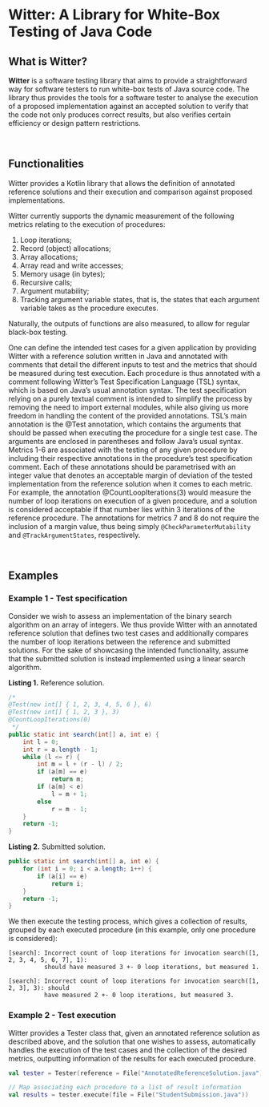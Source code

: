 # Witter: A Library for White-Box Testing of Java Code

## What is Witter?
**Witter** is a software testing library that aims to provide
a straightforward way for software testers to run white-box
tests of Java source code. The library thus provides the tools
for a software tester to analyse the execution of a proposed
implementation against an accepted solution to verify that
the code not only produces correct results, but also verifies
certain efficiency or design pattern restrictions.

<br>

## Functionalities
Witter provides a Kotlin library that allows the definition
of annotated reference solutions and their execution and
comparison against proposed implementations.

Witter currently supports the dynamic measurement of the
following metrics relating to the execution of procedures:
1. Loop iterations;
2. Record (object) allocations;
3. Array allocations;
4. Array read and write accesses;
5. Memory usage (in bytes);
6. Recursive calls;
7. Argument mutability;
8. Tracking argument variable states, that is, the states
   that each argument variable takes as the procedure
   executes.
   
Naturally, the outputs of functions are also measured, to
   allow for regular black-box testing.

One can define the intended test cases for a given application
by providing Witter with a reference solution written in Java
and annotated with comments that detail the different inputs
to test and the metrics that should be measured during test
execution. Each procedure is thus annotated with a comment
following Witter’s Test Specification Language (TSL) syntax, which is based on Java’s usual annotation syntax. The
test specification relying on a purely textual comment is
intended to simplify the process by removing the need to
import external modules, while also giving us more freedom
in handling the content of the provided annotations.
TSL’s main annotation is the @Test annotation, which
contains the arguments that should be passed when executing the procedure for a single test case. The arguments are
enclosed in parentheses and follow Java’s usual syntax.
Metrics 1-6 are associated with the testing of any given procedure by including their respective annotations in the 
procedure’s test specification comment. Each of these annotations
should be parametrised with an integer value that denotes
an acceptable margin of deviation of the tested implementation from the reference solution when it comes to 
each metric. For example, the annotation @CountLoopIterations(3)
would measure the number of loop iterations on execution
of a given procedure, and a solution is considered acceptable if that number lies within 3 iterations of the reference
procedure. The annotations for metrics 7 and 8 do not require the inclusion of a margin value, thus being simply
`@CheckParameterMutability` and `@TrackArgumentStates`, respectively.

<br>

## Examples
### Example 1 - Test specification
Consider we wish to assess an implementation of the binary search algorithm on an array of 
integers. We thus provide Witter with an annotated reference solution that defines two 
test cases and additionally compares the number of loop iterations between the reference 
and submitted solutions. For the sake of showcasing the intended functionality, 
assume that the submitted solution is instead implemented using a linear search algorithm.

**Listing 1.** Reference solution.
```java
/*
@Test(new int[] { 1, 2, 3, 4, 5, 6 }, 6)
@Test(new int[] { 1, 2, 3 }, 3)
@CountLoopIterations(0)
 */
public static int search(int[] a, int e) {
    int l = 0;
    int r = a.length - 1;
    while (l <= r) {
        int m = l + (r - l) / 2;
        if (a[m] == e)
            return m;
        if (a[m] < e)
            l = m + 1;
        else
            r = m - 1;
    }
    return -1;
}
```

**Listing 2.** Submitted solution.
```java
public static int search(int[] a, int e) {
    for (int i = 0; i < a.length; i++) {
        if (a[i] == e)
            return i;
    }
    return -1;
}
```

We then execute the testing process, which gives a collection of results, grouped by each 
executed procedure (in this example, only one procedure is considered):
```
[search]: Incorrect count of loop iterations for invocation search([1, 2, 3, 4, 5, 6, 7], 1):
          should have measured 3 +- 0 loop iterations, but measured 1.

[search]: Incorrect count of loop iterations for invocation search([1, 2, 3], 3): should 
          have measured 2 +- 0 loop iterations, but measured 3.
```

### Example 2 - Test execution
Witter provides a Tester class that, given an annotated reference solution as described above, and the solution that
one wishes to assess, automatically handles the execution
of the test cases and the collection of the desired metrics,
outputting information of the results for each executed procedure.
```kotlin
val tester = Tester(reference = File("AnnotatedReferenceSolution.java"))

// Map associating each procedure to a list of result information
val results = tester.execute(file = File("StudentSubmission.java"))
```